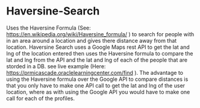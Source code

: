 # Haversine-Search
Uses the Haversine Formula (See: https://en.wikipedia.org/wiki/Haversine_formula/ ) to search for people with in an area around a location and gives there distance away from that location. Haversine Search uses a Google Maps rest API to get the lat and lng of the location entered then uses the Haversine formula to compare the lat and lng from the API and the lat and lng of each of the people that are storded in a DB. see live example (Here: https://prmicascade.oraclelearningcenter.com/find ). The advantage to using the Haversine formula over the Google API to compare distances is that you only have to make one API call to get the lat and lng of the user location, where as with using the Google API you would have to make one call for each of the profiles.
